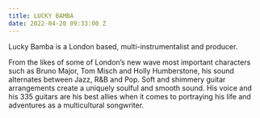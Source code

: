```yaml
---
title: LUCKY BAMBA
date: 2022-04-20 09:33:00 Z
---
```


Lucky Bamba is a London based, multi-instrumentalist and producer.

From the likes of some of London’s new wave most important characters such as Bruno Major, Tom Misch and Holly Humberstone, his sound alternates between Jazz, R&B and Pop. Soft and shimmery guitar arrangements create a uniquely soulful and smooth sound. His voice and his 335 guitars are his best allies when it comes to portraying his life and adventures as a multicultural songwriter.


